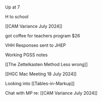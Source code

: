 Up at 7

H to school

[[CAM Variance July 2024]]

got coffee for teachers program $26

VHH Responses sent to JHEP

Working PGSS notes

[[The Zettelkasten Method Less wrong]]


[[HGC Mac Meeting 18 July 2024]]


Looking into [[Tables-in-Markup]]

Chat with MP re: [[CAM Variance July 2024]]

